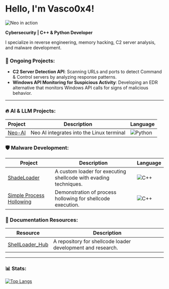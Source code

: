 # Hello, I'm Vasco0x4!
![Neo in action](https://imgur.com/r8ng7nn.gif)


**Cybersecurity | C++ & Python Developer**

I specialize in reverse engineering, memory hacking, C2 server analysis, and malware development.

### 🔧 Ongoing Projects:
- **C2 Server Detection API**: Scanning URLs and ports to detect Command & Control servers by analyzing response patterns.
- **Windows API Monitoring for Suspicious Activity**: Developing an EDR alternative that monitors Windows API calls for signs of malicious behavior.

---

### 🔥 AI & LLM Projects:
| Project | Description | Language |
|---------|-------------|--------------|
| [Neo-AI](https://github.com/Vasco0x4/Neo-AI) | Neo AI integrates into the Linux terminal | ![Python](https://img.shields.io/badge/Python-3670A0?style=flat-square&logo=python) |

### 🛡️ Malware Development:
| Project | Description | Language |
|---------|-------------|--------------|
| [ShadeLoader](https://github.com/Vasco0x4/ShadeLoader) | A custom loader for executing shellcode with evading techniques. | ![C++](https://img.shields.io/badge/C%2B%2B-00599C?style=flat-square&logo=c%2B%2B) |
| [Simple Process Hollowing](https://github.com/Vasco0x4/SimpleProcessHollowing) | Demonstration of process hollowing for shellcode execution. | ![C++](https://img.shields.io/badge/C%2B%2B-00599C?style=flat-square&logo=c%2B%2B) |


### 🔖 Documentation Resources:
| Resource                                  | Description                                           |                                                                                
|-------------------------------------------|-------------------------------------------------------|
| [ShellLoader_Hub](https://github.com/Vasco0x4/ShellLoader_Hub) | A repository for shellcode loader development and research. |

--- 

### 📊 Stats:
[![Top Langs](https://github-readme-stats.vercel.app/api/top-langs/?username=Vasco0x4&layout=compact&theme=dark)](https://github.com/anuraghazra/github-readme-stats)
